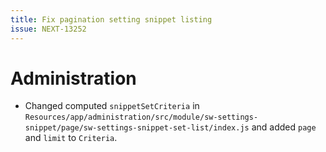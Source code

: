 ```yaml
---
title: Fix pagination setting snippet listing
issue: NEXT-13252
---
```

# Administration
* Changed computed `snippetSetCriteria` in `Resources/app/administration/src/module/sw-settings-snippet/page/sw-settings-snippet-set-list/index.js` and added `page` and `limit` to `Criteria`.

